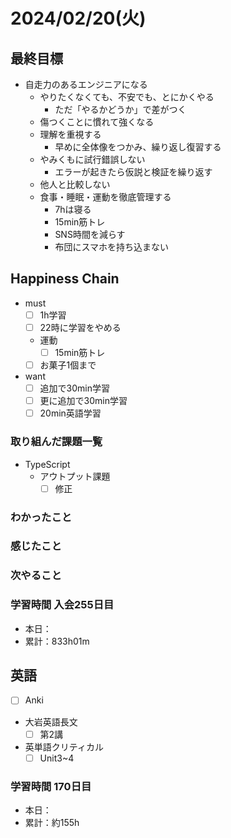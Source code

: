# 2024/02/20(火)

## 最終目標

- 自走力のあるエンジニアになる
  - やりたくなくても、不安でも、とにかくやる
    - ただ「やるかどうか」で差がつく
  - 傷つくことに慣れて強くなる
  - 理解を重視する
    - 早めに全体像をつかみ、繰り返し復習する
  - やみくもに試行錯誤しない
    - エラーが起きたら仮説と検証を繰り返す
  - 他人と比較しない
  - 食事・睡眠・運動を徹底管理する
    - 7hは寝る
    - 15min筋トレ
    - SNS時間を減らす
    - 布団にスマホを持ち込まない

## Happiness Chain

- must
  - [ ] 1h学習
  - [ ] 22時に学習をやめる
  - 運動
    - [ ] 15min筋トレ
  - [ ] お菓子1個まで
- want
  - [ ] 追加で30min学習
  - [ ] 更に追加で30min学習
  - [ ] 20min英語学習

### 取り組んだ課題一覧

- TypeScript
  - アウトプット課題
    - [ ] 修正

### わかったこと

### 感じたこと

### 次やること

### 学習時間 入会255日目

- 本日：
- 累計：833h01m

## 英語

- [ ] Anki
- 大岩英語長文
  - [ ] 第2講
- 英単語クリティカル
  - [ ] Unit3~4

### 学習時間 170日目

- 本日：
- 累計：約155h
